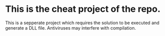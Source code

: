 # This is the cheat project of the repo. 
This is a sepperate project which requires the solution to be executed and generate a DLL file. Antiviruses may interfere with compilation.

